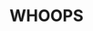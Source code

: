 <h1> WHOOPS </h1>
<a href="https://html.com/attributes/a-href/%22%3ELearn about the a href attribute</a>
<b>
<br>
<ul>
<ol>
<mark
<!--YEET-->
